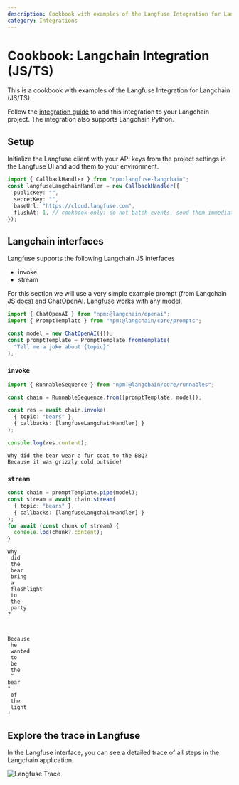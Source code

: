 ```yaml
---
description: Cookbook with examples of the Langfuse Integration for Langchain (JS/TS).
category: Integrations
---
```


# Cookbook: Langchain Integration (JS/TS)

This is a cookbook with examples of the Langfuse Integration for Langchain (JS/TS).

Follow the [integration guide](https://langfuse.com/docs/integrations/langchain) to add this integration to your Langchain project. The integration also supports Langchain Python.

## Setup

Initialize the Langfuse client with your API keys from the project settings in the Langfuse UI and add them to your environment.

```ts
import { CallbackHandler } from "npm:langfuse-langchain";
const langfuseLangchainHandler = new CallbackHandler({
  publicKey: "",
  secretKey: "",
  baseUrl: "https://cloud.langfuse.com",
  flushAt: 1, // cookbook-only: do not batch events, send them immediately
});
```

## Langchain interfaces

Langfuse supports the following Langchain JS interfaces

- invoke
- stream

For this section we will use a very simple example prompt (from Langchain JS [docs](https://js.langchain.com/docs/expression_language/interface)) and ChatOpenAI. Langfuse works with any model.

```ts
import { ChatOpenAI } from "npm:@langchain/openai";
import { PromptTemplate } from "npm:@langchain/core/prompts";

const model = new ChatOpenAI({});
const promptTemplate = PromptTemplate.fromTemplate(
  "Tell me a joke about {topic}"
);
```

### `invoke`

```ts
import { RunnableSequence } from "npm:@langchain/core/runnables";

const chain = RunnableSequence.from([promptTemplate, model]);

const res = await chain.invoke(
  { topic: "bears" },
  { callbacks: [langfuseLangchainHandler] }
);

console.log(res.content);
```

    Why did the bear wear a fur coat to the BBQ?
    Because it was grizzly cold outside!

### `stream`

```ts
const chain = promptTemplate.pipe(model);
const stream = await chain.stream(
  { topic: "bears" },
  { callbacks: [langfuseLangchainHandler] }
);
for await (const chunk of stream) {
  console.log(chunk?.content);
}
```

    Why
     did
     the
     bear
     bring
     a
     flashlight
     to
     the
     party
    ?



    Because
     he
     wanted
     to
     be
     the
     "
    bear
    "
     of
     the
     light
    !

## Explore the trace in Langfuse

In the Langfuse interface, you can see a detailed trace of all steps in the Langchain application.

![Langfuse Trace](https://langfuse.com/images/cookbook/js_integration_langchain_trace.png)
